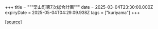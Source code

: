 +++
title = """栗山町第7次総合計画"""
date = 2025-03-04T23:30:00.000Z
expiryDate = 2025-05-04T04:29:09.938Z
tags = ["kuriyama"]
+++


[[source]](https://www.town.kuriyama.hokkaido.jp/soshiki/31/21905.html)
